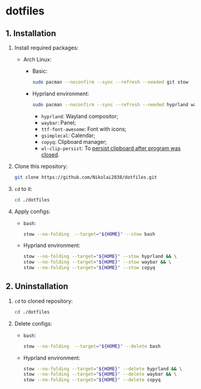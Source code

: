 # dotfiles

## 1. Installation

1. Install required packages:

    - Arch Linux:

        - Basic:

            ```sh
            sudo pacman --noconfirm --sync --refresh --needed git stow
            ```

        - Hyprland environment:

            ```sh
            sudo pacman --noconfirm --sync --refresh --needed hyprland waybar ttf-font-awesome gsimplecal copyq wl-clip-persist
            ```

            - `hyprland`: Wayland compositor;
            - `waybar`: Panel;
            - `ttf-font-awesome`: Font with icons;
            - `gsimplecal`: Calendar;
            - `copyq`: Clipboard manager;
            - `wl-clip-persist`: To [persist clipboard after program was closed](https://wiki.hyprland.org/Useful-Utilities/Clipboard-Managers/).

2. Clone this repository:

    ```sh
    git clone https://github.com/Nikolai2038/dotfiles.git
    ```

3. `cd` to it:

    ```sh
    cd ./dotfiles
    ```

4. Apply configs:

    - `bash`:

        ```sh
        stow --no-folding  --target="${HOME}" --stow bash
        ```

    - Hyprland environment:

        ```sh
        stow --no-folding --target="${HOME}" --stow hyprland && \
        stow --no-folding --target="${HOME}" --stow waybar && \
        stow --no-folding --target="${HOME}" --stow copyq
        ```

## 2. Uninstallation

1. `cd` to cloned repository:

    ```sh
    cd ./dotfiles
    ```

2. Delete configs:

    - `bash`:

        ```sh
        stow --no-folding  --target="${HOME}" --delete bash
        ```

    - Hyprland environment:

        ```sh
        stow --no-folding --target="${HOME}" --delete hyprland && \
        stow --no-folding --target="${HOME}" --delete waybar && \
        stow --no-folding --target="${HOME}" --delete copyq
